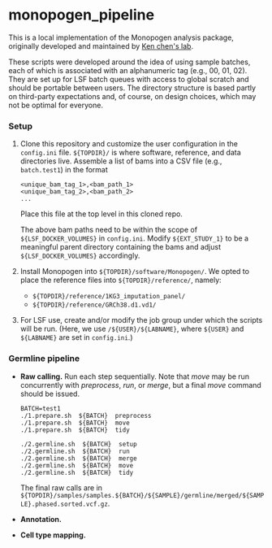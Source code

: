 # monopogen_pipeline

This is a local implementation of the Monopogen analysis package, originally developed and maintained by [Ken chen's lab](https://sites.google.com/view/kchenlab/Home).

These scripts were developed around the idea of using sample batches, each of which is associated with an alphanumeric tag (e.g., 00, 01, 02). They are set up for LSF batch queues with access to global scratch and should be portable between users. The directory structure is based partly on third-party expectations and, of course, on design choices, which may not be optimal for everyone.

### Setup
1. Clone this repository and customize the user configuration in the `config.ini` file. `${TOPDIR}/` is where software, reference, and data directories live. Assemble a list of bams into a CSV file (e.g., `batch.test1`) in the format
    ```
    <unique_bam_tag_1>,<bam_path_1>
    <unique_bam_tag_2>,<bam_path_2>
    ...
    ```	
    Place this file at the top level in this cloned repo.

    The above bam paths need to be within the scope of `${LSF_DOCKER_VOLUMES}` in `config.ini`. Modify `${EXT_STUDY_1}` to be a meaningful parent directory containing the bams and adjust `${LSF_DOCKER_VOLUMES}` accordingly.

2. Install Monopogen into `${TOPDIR}/software/Monopogen/`. We opted to place the reference files into `${TOPDIR}/reference/`, namely:
    * `${TOPDIR}/reference/1KG3_imputation_panel/`
    * `${TOPDIR}/reference/GRCh38.d1.vd1/`

3. For LSF use, create and/or modify the job group under which the scripts will be run. (Here, we use `/${USER}/${LABNAME}`, where `${USER}` and `${LABNAME}` are set in `config.ini`.)

### Germline pipeline
* **Raw calling.** Run each step sequentially. Note that *move* may be run concurrently with *preprocess*, *run*, or *merge*, but a final *move* command should be issued.
    ```
    BATCH=test1
    ./1.prepare.sh  ${BATCH}  preprocess
    ./1.prepare.sh  ${BATCH}  move
    ./1.prepare.sh  ${BATCH}  tidy

    ./2.germline.sh  ${BATCH}  setup
    ./2.germline.sh  ${BATCH}  run
    ./2.germline.sh  ${BATCH}  merge
    ./2.germline.sh  ${BATCH}  move
    ./2.germline.sh  ${BATCH}  tidy
   ```
   The final raw calls are in `${TOPDIR}/samples/samples.${BATCH}/${SAMPLE}/germline/merged/${SAMPLE}.phased.sorted.vcf.gz`.

* **Annotation.**

* **Cell type mapping.**
